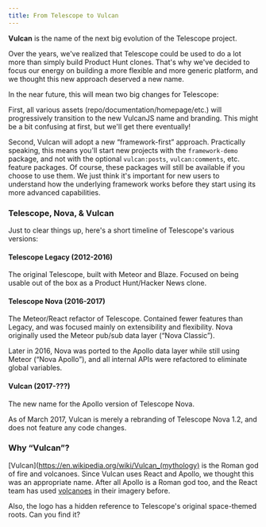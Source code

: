 ```yaml
---
title: From Telescope to Vulcan
---
```


**Vulcan** is the name of the next big evolution of the Telescope project. 

Over the years, we've realized that Telescope could be used to do a lot more than simply build Product Hunt clones. That's why we've decided to focus our energy on building a more flexible and more generic platform, and we thought this new approach deserved a new name. 

In the near future, this will mean two big changes for Telescope:

First, all various assets (repo/documentation/homepage/etc.) will progressively transition to the new VulcanJS name and branding. This might be a bit confusing at first, but we'll get there eventually!

Second, Vulcan will adopt a new “framework-first” approach. Practically speaking, this means you'll start new projects with the `framework-demo` package, and not with the optional `vulcan:posts`, `vulcan:comments`, etc. feature packages. Of course, these packages will still be available if you choose to use them. We just think it's important for new users to understand how the underlying framework works before they start using its more advanced capabilities.

### Telescope, Nova, & Vulcan

Just to clear things up, here's a short timeline of Telescope's various versions:

#### Telescope Legacy (2012-2016)

The original Telescope, built with Meteor and Blaze. Focused on being usable out of the box as a Product Hunt/Hacker News clone. 

#### Telescope Nova (2016-2017)

The Meteor/React refactor of Telescope. Contained fewer features than Legacy, and was focused mainly on extensibility and flexibility. Nova originally used the Meteor pub/sub data layer (“Nova Classic”).

Later in 2016, Nova was ported to the Apollo data layer while still using Meteor (“Nova Apollo”), and all internal APIs were refactored to eliminate global variables. 

#### Vulcan (2017-???)

The new name for the Apollo version of Telescope Nova. 

As of March 2017, Vulcan is merely a rebranding of Telescope Nova 1.2, and does not feature any code changes.

### Why “Vulcan”?

[Vulcan](https://en.wikipedia.org/wiki/Vulcan_(mythology) is the Roman god of fire and volcanoes. Since Vulcan uses React and Apollo, we thought this was an appropriate name. After all Apollo is a Roman god too, and the React team has used [volcanoes](https://facebook.github.io/react/blog/2016/09/28/our-first-50000-stars.html) in their imagery before. 

Also, the logo has a hidden reference to Telescope's original space-themed roots. Can you find it?
